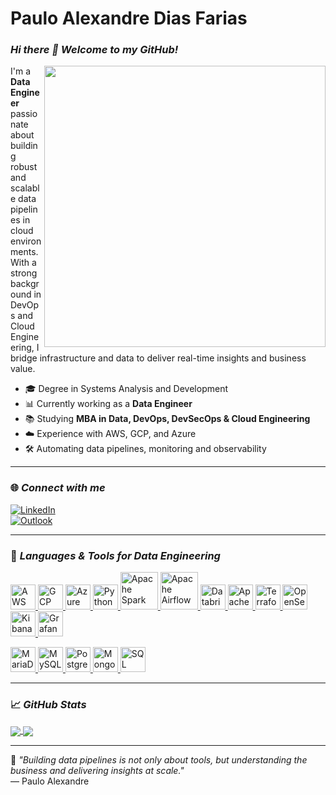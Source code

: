 # Paulo Alexandre Dias Farias

### _Hi there 👋 Welcome to my GitHub!_

<img src="https://media2.giphy.com/media/dWesBcTLavkZuG35MI/giphy.gif?cid=ecf05e47e8919723cba974ce3745352c73de740e04e7742f&rid=giphy.gif" width="450px" align="right">

I'm a **Data Engineer** passionate about building robust and scalable data pipelines in cloud environments. With a strong background in DevOps and Cloud Engineering, I bridge infrastructure and data to deliver real-time insights and business value.

- 🎓 Degree in Systems Analysis and Development  
- 📊 Currently working as a **Data Engineer**  
- 📚 Studying **MBA in Data, DevOps, DevSecOps & Cloud Engineering**  
- ☁️ Experience with AWS, GCP, and Azure  
- 🛠️ Automating data pipelines, monitoring and observability  

---

### 🌐 _Connect with me_

[![LinkedIn](https://img.shields.io/badge/LinkedIn-0077B5?style=for-the-badge&logo=linkedin&logoColor=white)](https://www.linkedin.com/in/paulo-alexandre-8b508a146/)  
[![Outlook](https://img.shields.io/badge/Outlook-0078D4?style=for-the-badge&logo=microsoft-outlook&logoColor=white)](mailto:pauloalexandre820@gmail.com)

---

### 🚀 _Languages & Tools for Data Engineering_

<p align="left">
  <a href="https://aws.amazon.com/" target="_blank">
    <img src="https://img.icons8.com/color/48/000000/amazon-web-services.png" width="40" alt="AWS"/>
  </a>
  <a href="https://cloud.google.com/" target="_blank">
    <img src="https://img.icons8.com/color/48/000000/google-cloud.png" width="40" alt="GCP"/>
  </a>
  <a href="https://azure.microsoft.com/" target="_blank">
    <img src="https://img.icons8.com/color/48/000000/azure-1.png" width="40" alt="Azure"/>
  </a>
  <a href="https://www.python.org/" target="_blank">
    <img src="https://img.icons8.com/color/48/000000/python.png" width="40" alt="Python"/>
  </a>
  <a href="https://spark.apache.org/" target="_blank">
    <img src="https://upload.wikimedia.org/wikipedia/commons/f/f3/Apache_Spark_logo.svg" width="60" alt="Apache Spark"/>
  </a>
  <a href="https://airflow.apache.org/" target="_blank">
    <img src="https://upload.wikimedia.org/wikipedia/commons/d/de/AirflowLogo.png" width="60" alt="Apache Airflow"/>
  </a>
  <a href="https://www.databricks.com/" target="_blank">
    <img src="https://cdn.brandfetch.io/idSUrLOWbH/w/800/h/840/theme/dark/symbol.png?c=1bxid64Mup7aczewSAYMX&t=1668081624532" width="40" alt="Databricks"/>
  </a>
  <a href="https://kafka.apache.org/" target="_blank">
    <img src="https://img.icons8.com/?size=100&id=fOhLNqGJsUbJ&format=png&color=000000" width="40" alt="Apache Kafka"/>
  </a>
  <a href="https://www.terraform.io/" target="_blank">
    <img src="https://img.icons8.com/color/48/000000/terraform.png" width="40" alt="Terraform"/>
  </a>
  <a href="https://opensearch.org/" target="_blank">
    <img src="https://github.com/user-attachments/assets/55673226-1672-4eea-a6eb-a36fe9e32628" width="40" alt="OpenSearch"/>
  </a>
  <a href="https://www.elastic.co/pt/kibana" target="_blank">
    <img src="https://github.com/user-attachments/assets/91333907-bade-4dab-8dac-fb06d0e44e10" width="40" alt="Kibana"/>
  </a>
  <a href="https://grafana.com/" target="_blank">
    <img src="https://img.icons8.com/color/48/000000/grafana.png" width="40" alt="Grafana"/>
  </a>
</p>
<p align="left">
  <a href="https://mariadb.org/" target="_blank">
    <img src="https://img.icons8.com/?size=100&id=nrY6pkbRkJCi&format=png&color=000000" width="40" alt="MariaDB"/>
  </a>
  <a href="https://www.mysql.com/" target="_blank">
    <img src="https://img.icons8.com/color/48/mysql-logo.png" width="40" alt="MySQL"/>
  </a>
  <a href="https://www.postgresql.org/" target="_blank">
    <img src="https://img.icons8.com/color/48/postgreesql.png" width="40" alt="PostgreSQL"/>
  </a>
  <a href="https://www.mongodb.com/" target="_blank">
    <img src="https://img.icons8.com/color/48/mongodb.png" width="40" alt="MongoDB"/>
  </a>
  <a href="https://learn.microsoft.com/en-us/sql/sql-server/" target="_blank">
    <img src="https://img.icons8.com/color/48/microsoft-sql-server.png" width="40" alt="SQL Server"/>
  </a>
 </p>

---

### 📈 _GitHub Stats_

<p>
  <a href="https://github.com/PAULOTEK">
    <img align="center" src="https://github-readme-stats.vercel.app/api/top-langs/?username=PAULOTEK&layout=compact&theme=tokyonight" />
  </a>
  <a href="https://github.com/PAULOTEK">
    <img align="center" src="https://github-readme-stats.vercel.app/api?username=PAULOTEK&show_icons=true&theme=tokyonight" />
  </a>
</p>

---

🧠 _"Building data pipelines is not only about tools, but understanding the business and delivering insights at scale."_  
— Paulo Alexandre
